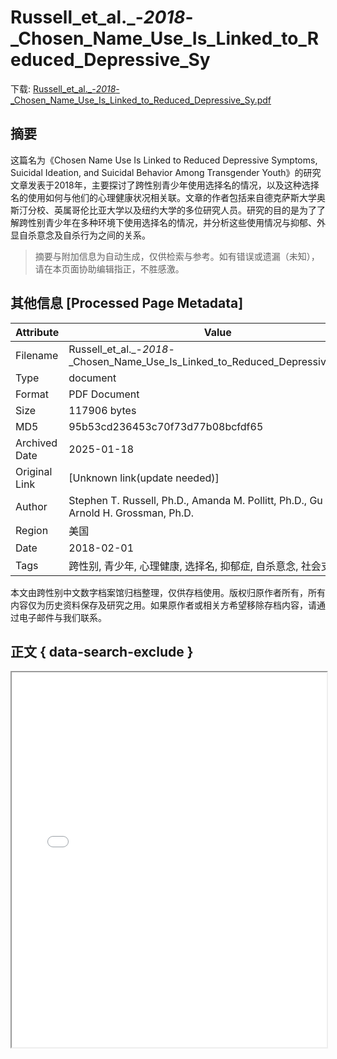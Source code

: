 # Russell_et_al._-_2018_-_Chosen_Name_Use_Is_Linked_to_Reduced_Depressive_Sy

<!-- tcd_download_link -->
下载: <a href="../Russell_et_al._-_2018_-_Chosen_Name_Use_Is_Linked_to_Reduced_Depressive_Sy.pdf" download>Russell_et_al._-_2018_-_Chosen_Name_Use_Is_Linked_to_Reduced_Depressive_Sy.pdf</a>
<!-- tcd_download_link_end -->

## 摘要

<!-- tcd_abstract -->
这篇名为《Chosen Name Use Is Linked to Reduced Depressive Symptoms, Suicidal Ideation, and Suicidal Behavior Among Transgender Youth》的研究文章发表于2018年，主要探讨了跨性别青少年使用选择名的情况，以及这种选择名的使用如何与他们的心理健康状况相关联。文章的作者包括来自德克萨斯大学奥斯汀分校、英属哥伦比亚大学以及纽约大学的多位研究人员。研究的目的是为了了解跨性别青少年在多种环境下使用选择名的情况，并分析这些使用情况与抑郁、外显自杀意念及自杀行为之间的关系。

<!-- tcd_abstract_end -->

> 摘要与附加信息为自动生成，仅供检索与参考。如有错误或遗漏（未知），请在本页面协助编辑指正，不胜感激。

## 其他信息 [Processed Page Metadata]

| Attribute       | Value                                  |
|-----------------|----------------------------------------|
| Filename        | Russell_et_al._-_2018_-_Chosen_Name_Use_Is_Linked_to_Reduced_Depressive_Sy.pdf                             |
| Type            | document                                 |
| Format          | PDF Document                               |
| Size            | 117906 bytes                           |
| MD5             | 95b53cd236453c70f73d77b08bcfdf65                                  |
| Archived Date   | 2025-01-18                             |
| Original Link   | [Unknown link(update needed)]                         |
| Author          | Stephen T. Russell, Ph.D., Amanda M. Pollitt, Ph.D., Gu Li, Ph.D., Arnold H. Grossman, Ph.D.                               |
| Region          | 美国                               |
| Date            | 2018-02-01                                 |
| Tags            | 跨性别, 青少年, 心理健康, 选择名, 抑郁症, 自杀意念, 社会支持                                 |

本文由跨性别中文数字档案馆归档整理，仅供存档使用。版权归原作者所有，所有内容仅为历史资料保存及研究之用。如果原作者或相关方希望移除存档内容，请通过电子邮件与我们联系。

## 正文 { data-search-exclude }

<!-- tcd_main_text -->
<iframe src="../Russell_et_al._-_2018_-_Chosen_Name_Use_Is_Linked_to_Reduced_Depressive_Sy.pdf" width="100%" height="600px">
    <p>无法显示PDF，请下载查看。</p>
</iframe>
<!-- tcd_main_text_end -->


